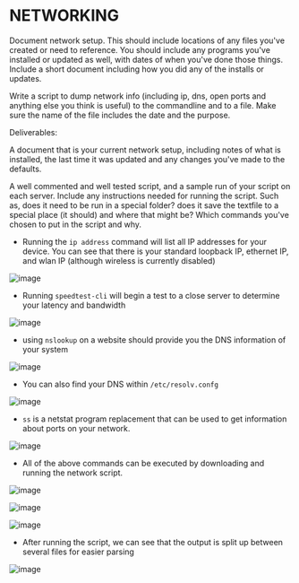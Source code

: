 # NETWORKING

Document network setup. This should include locations of any files you've created or need to reference. You should include any programs you've installed or updated as well, with dates of when you've done those things. Include a short document including how you did any of the installs or updates. 

Write a script to dump network info (including ip, dns, open ports and anything else you think is useful) to the commandline and to a file.  Make sure the name of the file includes the date and the purpose.

Deliverables:

A document that is your current network setup, including notes of what is installed, the last time it was updated and any changes you've made to the defaults. 

A well commented and well tested script, and a sample run of your script on each server.  Include any instructions needed for running the script.  Such as, does it need to be run in a special folder? does it save the textfile to a special place (it should) and where that might be? Which commands you've chosen to put in the script and why.

- Running the `ip address` command will list all IP addresses for your device. You can see that there is your standard loopback IP, ethernet IP, and wlan IP (although wireless is currently disabled)

![image](https://user-images.githubusercontent.com/64757540/97744669-08485a80-1abe-11eb-9511-b490c77c8494.png)

- Running `speedtest-cli` will begin a test to a close server to determine your latency and bandwidth

![image](https://user-images.githubusercontent.com/64757540/97744724-1dbd8480-1abe-11eb-802c-f7fbd5d1b01f.png)

- using `nslookup` on a website should provide you the DNS information of your system

![image](https://user-images.githubusercontent.com/64757540/97744766-3037be00-1abe-11eb-981b-5ac0fefe1710.png)

- You can also find your DNS within `/etc/resolv.confg`

![image](https://user-images.githubusercontent.com/64757540/97744811-3fb70700-1abe-11eb-86c5-f3bbb337457e.png)

- `ss` is a netstat program replacement that can be used to get information about ports on your network.

![image](https://user-images.githubusercontent.com/64757540/97744881-5bbaa880-1abe-11eb-8ff2-4fef7ea7a6d8.png)

- All of the above commands can be executed by downloading and running the network script.

![image](https://user-images.githubusercontent.com/17841536/101655319-795d2500-3a0f-11eb-96b6-5d61d2f77b73.png)

![image](https://user-images.githubusercontent.com/64757540/101836334-341e1d80-3b0b-11eb-9596-8249cf08e20c.png)

![image](https://user-images.githubusercontent.com/64757540/101836450-6a5b9d00-3b0b-11eb-9780-3c8535071fa4.png)

- After running the script, we can see that the output is split up between several files for easier parsing 

![image](https://user-images.githubusercontent.com/17841536/101655377-8da12200-3a0f-11eb-8b1f-7042949bc2ad.png)
 
